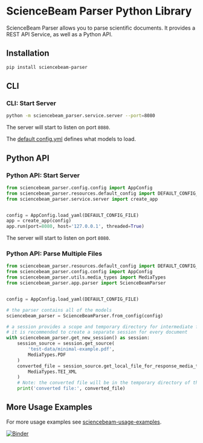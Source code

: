 # ScienceBeam Parser Python Library

ScienceBeam Parser allows you to parse scientific documents. It provides a REST API Service, as well as a Python API.

## Installation

```bash
pip install sciencebeam-parser
```

## CLI

### CLI: Start Server

```bash
python -m sciencebeam_parser.service.server --port=8080
```

The server will start to listen on port `8080`.

The [default config.yml](../sciencebeam_parser/resources/default_config/config.yml) defines what models to load.

## Python API

### Python API: Start Server

```python
from sciencebeam_parser.config.config import AppConfig
from sciencebeam_parser.resources.default_config import DEFAULT_CONFIG_FILE
from sciencebeam_parser.service.server import create_app


config = AppConfig.load_yaml(DEFAULT_CONFIG_FILE)
app = create_app(config)
app.run(port=8080, host='127.0.0.1', threaded=True)
```

The server will start to listen on port `8080`.

### Python API: Parse Multiple Files

```python
from sciencebeam_parser.resources.default_config import DEFAULT_CONFIG_FILE
from sciencebeam_parser.config.config import AppConfig
from sciencebeam_parser.utils.media_types import MediaTypes
from sciencebeam_parser.app.parser import ScienceBeamParser


config = AppConfig.load_yaml(DEFAULT_CONFIG_FILE)

# the parser contains all of the models
sciencebeam_parser = ScienceBeamParser.from_config(config)

# a session provides a scope and temporary directory for intermediate files
# it is recommended to create a separate session for every document
with sciencebeam_parser.get_new_session() as session:
    session_source = session.get_source(
        'test-data/minimal-example.pdf',
        MediaTypes.PDF
    )
    converted_file = session_source.get_local_file_for_response_media_type(
        MediaTypes.TEI_XML
    )
    # Note: the converted file will be in the temporary directory of the session
    print('converted file:', converted_file)
```

## More Usage Examples

For more usage examples see
[sciencebeam-usage-examples](https://github.com/elifesciences/sciencebeam-usage-examples).

[![Binder](https://mybinder.org/badge_logo.svg)](https://mybinder.org/v2/gh/elifesciences/sciencebeam-usage-examples/HEAD?urlpath=tree/sciencebeam-parser)
